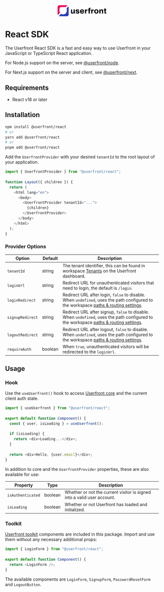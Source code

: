 <p align="center">
  <br />
  <a href="https://userfront.com">
    <img src="https://raw.githubusercontent.com/userfront/userfront/main/logo.png" width="160">
  </a>
  <br />
</p>

# React SDK

The Userfront React SDK is a fast and easy way to use Userfront in your JavaScript or TypeScript React application.

For Node.js support on the server, see [@userfront/node](https://www.npmjs.com/package/@userfront/node).

For Next.js support on the server and client, see [@userfront/next](https://www.npmjs.com/package/@userfront/next).

## Requirements

- React v18 or later

## Installation

```sh
npm install @userfront/react
# or
yarn add @userfront/react
# or
pnpm add @userfront/react
```

Add the `UserfrontProvider` with your desired `tenantId` to the root layout of your application.

```javascript
import { UserfrontProvider } from "@userfront/react";

function Layout({ children }) {
  return (
    <html lang="en">
      <body>
        <UserfrontProvider tenantId="...">
          {children}
        </UserfrontProvider>
      </body>
    </html>
  );
}
```

### Provider Options

| Option           | Default | Description                                                                                                                                                                   |
| ---------------- | ------- | ----------------------------------------------------------------------------------------------------------------------------------------------------------------------------- |
| `tenantId`       | string  | The tenant identifier, this can be found in workspace [Tenants](https://userfront.com/dashboard/tenants) on the Userfront dashboard.                                          |
| `loginUrl`       | string  | Redirect URL for unauthenticated visitors that need to login, the default is `/login`.                                                                                        |
| `loginRedirect`  | string  | Redirect URL after login, `false` to disable. When `undefined`, uses the path configured to the workspace [paths & routing settings](https://userfront.com/dashboard/paths).  |
| `signupRedirect` | string  | Redirect URL after signup, `false` to disable. When `undefined`, uses the path configured to the workspace [paths & routing settings](https://userfront.com/dashboard/paths). |
| `logoutRedirect` | string  | Redirect URL after logout, `false` to disable. When `undefined`, uses the path configured to the workspace [paths & routing settings](https://userfront.com/dashboard/paths). |
| `requireAuth`    | boolean | When `true`, unauthenticated visitors will be redirected to the `loginUrl`.                                                                                                   |

## Usage

### Hook

Use the `useUserfront()` hook to access [Userfront core](https://www.npmjs.com/package/@userfront/core) and the current client auth state.

```javascript
import { useUserfront } from "@userfront/react";

export default function Component() {
  const { user, isLoading } = useUserfront();

  if (isLoading) {
    return <div>Loading...</div>;
  }

  return <div>Hello, {user.email}</div>;
}
```

In addition to core and the `UserfrontProvider` properties, these are also available for use:

| Property          | Type    | Description                                                             |
| ----------------- | ------- | ----------------------------------------------------------------------- |
| `isAuthenticated` | boolean | Whether or not the current visitor is signed into a valid user account. |
| `isLoading`       | boolean | Whether or not Userfront has loaded and initialized.                    |

### Toolkit

[Userfront toolkit](https://www.npmjs.com/package/@userfront/toolkit) components are included in this package. Import and use them without any necessary additional props:

```javascript
import { LoginForm } from "@userfront/react";

export default function Component() {
  return <LoginForm />;
}
```

The available components are `LoginForm`, `SignupForm`, `PasswordResetForm` and `LogoutButton`.
